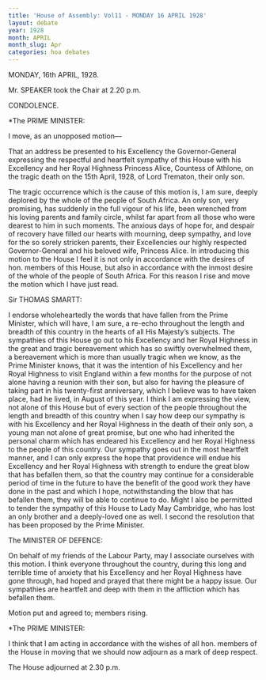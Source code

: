 ```yaml
---
title: 'House of Assembly: Vol11 - MONDAY 16 APRIL 1928'
layout: debate
year: 1928
month: APRIL
month_slug: Apr
categories: hoa debates
---
```


<debateSection name="#opening">

<heading>MONDAY, 16th APRIL, 1928.</heading>

<p>Mr. SPEAKER took the Chair at <recordedTime time="1928-04-16T14:20:00">2.20 p.m.</recordedTime></p>

<debateSection name="#condolence">

<heading>CONDOLENCE.</heading>

<speech by="#prime_minister">

<from>*The <person refersTo="hansard_za">PRIME MINISTER</person>:</from>

<p>I move, as an unopposed motion&#x2014;</p>

<block name="quote">That an address be presented to his Excellency the Governor-General expressing the respectful and heartfelt sympathy of this House with his Excellency and her Royal Highness Princess Alice, Countess of Athlone, on the tragic death on the 15th April, 1928, of Lord Trematon, their only son.</block>

<p>The tragic occurrence which is the cause of this motion is, I am sure, deeply deplored by the whole of the people of South Africa. An only son, very promising, has suddenly in the full vigour of his life, been wrenched from his loving parents and family circle, whilst far apart from all those who were dearest to him in such moments. The anxious days of hope for, and despair of recovery have filled our hearts with mourning, deep sympathy, and love for the so sorely stricken parents, their Excellencies our highly respected Governor-General and his beloved wife, Princess Alice. In introducing this motion to the House I feel it is not only in accordance with the desires of hon. members of this House, but also in accordance with the inmost desire of the whole of the people of South Africa. For this reason I rise and move the motion which I have just read.</p>

</speech>

<speech by="#thomas_smartt">

<from>Sir <person refersTo="hansard_za">THOMAS SMARTT</person>:</from>

<p>I endorse wholeheartedly the words that have fallen from the Prime Minister, which will have, I am sure, a re-echo throughout the length and breadth of this country in the hearts of all His Majesty&#x2019;s subjects. The sympathies of this House go out to his Excellency and her Royal Highness in the great and tragic bereavement which has so swiftly overwhelmed them, a bereavement which is more than usually tragic when we know, as the Prime Minister knows, that it was the intention of his Excellency and her Royal Highness to visit England within a few months for the purpose of not alone having a reunion with their son, but also for having the pleasure of taking part in his twenty-first anniversary, which I believe was to have taken place, had he lived, in August of this year. I think I am expressing the view, not alone of this House but of every section of the people throughout the length and breadth of this country when I say how deep our sympathy is with his Excellency and her Royal Highness in the death of their only son, a young man not alone of great promise, but one who had inherited the personal charm which has endeared his Excellency and her Royal Highness to the people of this country. Our sympathy goes out in the most heartfelt manner, and I can only express the hope that providence will endue his Excellency and her Royal Highness with strength to endure the great blow that has befallen them, so that the country may continue for a considerable period of time in the future to have the benefit of the good work they have done in the past and which I hope, notwithstanding the blow that has befallen them, they will be able to continue to do. Might I also be permitted to tender the sympathy of this House to Lady May Cambridge, who has lost an only brother and a deeply-loved one as well. I second the resolution that has been proposed by the Prime Minister.</p>

</speech>

<speech by="#minister_of_defence">

<from><span class="col_2925-2926" refersTo="page_0057"/>The <person refersTo="hansard_za">MINISTER OF DEFENCE</person>:</from>

<p>On behalf of my friends of the Labour Party, may I associate ourselves with this motion. I think everyone throughout the country, during this long and terrible time of anxiety that his Excellency and her Royal Highness have gone through, had hoped and prayed that there might be a happy issue. Our sympathies are heartfelt and deep with them in the affliction which has befallen them.</p>

<p>Motion put and agreed to; members rising.</p>

</speech>

<speech by="#prime_minister">

<from>*The <person refersTo="hansard_za">PRIME MINISTER</person>:</from>

<p>I think that I am acting in accordance with the wishes of all hon. members of the House in moving that we should now adjourn as a mark of deep respect.</p>

</speech>

<adjournment>

<p>The House adjourned at <recordedTime time="1928-04-16T14:30:00">2.30 p.m.</recordedTime></p>

</adjournment>

</debateSection>

</debateSection>

